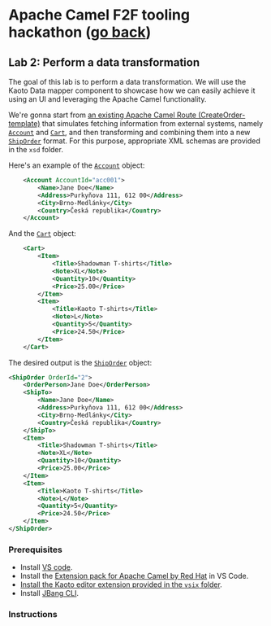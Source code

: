 # Apache Camel F2F tooling hackathon ([go back](../README.md))

## Lab 2: Perform a data transformation

The goal of this lab is to perform a data transformation. We will use the Kaoto Data mapper component to showcase how we can easily achieve it using an UI and leveraging the Apache Camel functionality.

We're gonna start from [an existing Apache Camel Route (CreateOrder-template)](CreateOrder-template.camel.yaml) that simulates fetching information from external systems, namely [`Account`](xsd/Account.xsd) and [`Cart`](xsd/Cart.xsd), and then transforming and combining them into a new [`ShipOrder`](xsd/ShipOrder.xsd) format. For this purpose, appropriate XML schemas are provided in the `xsd` folder.

Here's an example of the [`Account`](xsd/Account.xsd) object:
```xml
    <Account AccountId="acc001">
        <Name>Jane Doe</Name>
        <Address>Purkyňova 111, 612 00</Address>
        <City>Brno-Medlánky</City>
        <Country>Česká republika</Country>
    </Account>
```

And the [`Cart`](xsd/Cart.xsd) object:
```xml
    <Cart>
        <Item>
            <Title>Shadowman T-shirts</Title>
            <Note>XL</Note>
            <Quantity>10</Quantity>
            <Price>25.00</Price>
        </Item>
        <Item>
            <Title>Kaoto T-shirts</Title>
            <Note>L</Note>
            <Quantity>5</Quantity>
            <Price>24.50</Price>
        </Item>
    </Cart>
```

The desired output is the [`ShipOrder`](xsd/ShipOrder.xsd) object:
```xml
<ShipOrder OrderId="2">
    <OrderPerson>Jane Doe</OrderPerson>
    <ShipTo>
        <Name>Jane Doe</Name>
        <Address>Purkyňova 111, 612 00</Address>
        <City>Brno-Medlánky</City>
        <Country>Česká republika</Country>
    </ShipTo>
    <Item>
        <Title>Shadowman T-shirts</Title>
        <Note>XL</Note>
        <Quantity>10</Quantity>
        <Price>25.00</Price>
    </Item>
    <Item>
        <Title>Kaoto T-shirts</Title>
        <Note>L</Note>
        <Quantity>5</Quantity>
        <Price>24.50</Price>
    </Item>
</ShipOrder>
```

### Prerequisites

* Install [VS code](https://code.visualstudio.com/docs/setup/setup-overview).
* Install the [Extension pack for Apache Camel by Red Hat](https://marketplace.visualstudio.com/items?itemName=redhat.apache-camel-extension-pack) in VS Code.
* [Install the Kaoto editor extension provided in the `vsix` folder](https://code.visualstudio.com/docs/editor/extension-marketplace#_install-from-a-vsix).
* Install [JBang CLI](https://www.jbang.dev/documentation/guide/latest/installation.html).

### Instructions
